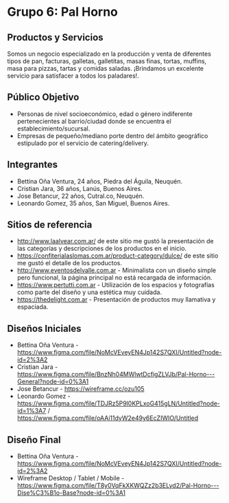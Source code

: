# Grupo 6: Pal Horno

## Productos y Servicios

Somos un negocio especializado en la producción y venta de diferentes tipos de pan, facturas, galletas, galletitas, masas finas, tortas, muffins, masa para pizzas, tartas y comidas saladas. ¡Brindamos un excelente servicio para satisfacer a todos los paladares!.

## Público Objetivo

* Personas de nivel socioeconómico, edad o género indiferente pertenecientes al barrio/ciudad donde se encuentra el establecimiento/sucursal.
* Empresas de pequeño/mediano porte dentro del ámbito geográfico estipulado por el servicio de catering/delivery.

## Integrantes

* Bettina Oña Ventura, 24 años, Piedra del Águila, Neuquén.
* Cristian Jara, 36 años, Lanús, Buenos Aires.
* Jose Betancur, 22 años, Cutral.co, Neuquén.
* Leonardo Gomez, 35 años, San Miguel, Buenos Aires.

## Sitios de referencia

* <http://www.laalvear.com.ar/> de este sitio me gustó la presentación de las categorías y descripciones de los productos en el inicio.
* <https://confiterialaslomas.com.ar/product-category/dulce/> de este sitio me gustó el detalle de los productos.
* <http://www.eventosdelvalle.com.ar> - Minimalista con un diseño simple pero funcional, la página principal no está recargada de información.
* <https://www.pertutti.com.ar> - Utilización de los espacios y fotografías como parte del diseño y una estética muy cuidada.
* <https://thedelight.com.ar> - Presentación de productos muy llamativa y espaciada.

## Diseños Iniciales

* Bettina Oña Ventura - <https://www.figma.com/file/NoMcVEveyEN4Jp142S7QXI/Untitled?node-id=2%3A2>
* Cristian Jara - <https://www.figma.com/file/BnzNh04MWlwtDcfigZLVJb/Pal-Horno---General?node-id=0%3A1>
* Jose Betancur - <https://wireframe.cc/ozu105>
* Leonardo Gomez - <https://www.figma.com/file/TDJRz5P9l0KPLxoG415gLN/Untitled?node-id=1%3A7> / <https://www.figma.com/file/oAAi11dyW2e49y6EcZIWIO/Untitled>

## Diseño Final

* Bettina Oña Ventura - <https://www.figma.com/file/NoMcVEveyEN4Jp142S7QXI/Untitled?node-id=2%3A2>
* Wireframe Desktop / Tablet / Mobile - <https://www.figma.com/file/T8y0VqFkXKWQZz2b3ELyd2/Pal-Horno---Dise%C3%B1o-Base?node-id=0%3A1>
